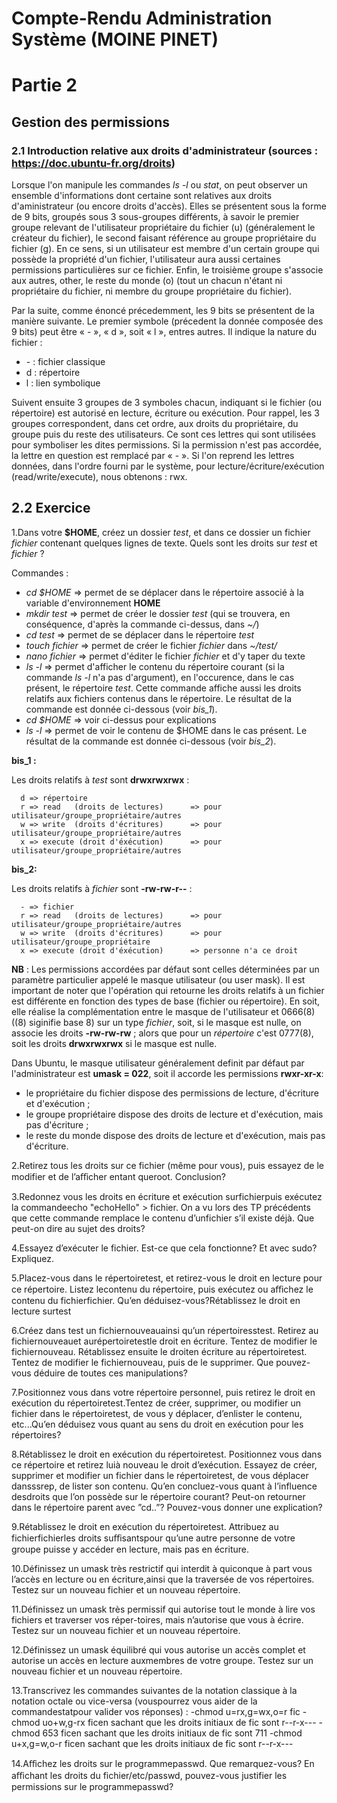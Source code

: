 # Compte-Rendu Administration Système (MOINE PINET)
# Partie 2
## Gestion des permissions

### 2.1 Introduction relative aux droits d'administrateur (sources : https://doc.ubuntu-fr.org/droits)

Lorsque l'on manipule les commandes *ls -l* ou *stat*, on peut observer un ensemble d'informations dont certaine sont relatives aux droits d'aministrateur (ou encore droits d'accès). Elles se présentent sous la forme de 9 bits, groupés sous 3 sous-groupes différents, à savoir le premier groupe relevant de l'utilisateur propriétaire du fichier (u) (généralement le créateur du fichier), le second faisant référence au groupe propriétaire du fichier (g). En ce sens, si un utilisateur est membre d'un certain groupe qui possède la propriété d'un fichier, l'utilisateur aura aussi certaines permissions particulières sur ce fichier. Enfin, le troisième groupe s'associe aux autres, other, le reste du monde (o) (tout un chacun n'étant ni propriétaire du fichier, ni membre du groupe propriétaire du fichier).

Par la suite, comme énoncé précedemment, les 9 bits se présentent de la manière suivante. Le premier symbole (précedent la donnée composée des 9 bits) peut être « - », « d », soit « l », entres autres. Il indique la nature du fichier :

* \- : fichier classique
* d : répertoire
* l : lien symbolique

Suivent ensuite 3 groupes de 3 symboles chacun, indiquant si le fichier (ou répertoire) est autorisé en lecture, écriture ou exécution. 
Pour rappel, les 3 groupes correspondent, dans cet ordre, aux droits du propriétaire, du groupe puis du reste des utilisateurs. 
Ce sont ces lettres qui sont utilisées pour symboliser les dites permissions. Si la permission n'est pas accordée, la lettre en question est remplacé par « - ». Si l'on reprend les lettres données, dans l'ordre fourni par le système, pour lecture/écriture/exécution (read/write/execute), nous obtenons : rwx.

## 2.2 Exercice

1.Dans votre **$HOME**, créez un dossier *test*, et dans ce dossier un fichier *fichier* contenant quelques lignes de texte. Quels sont les droits sur *test* et *fichier* ?

Commandes :

* *cd $HOME* => permet de se déplacer dans le répertoire associé à la variable d'environnement **HOME**
* *mkdir test* => permet de créer le dossier *test* (qui se trouvera, en conséquence, d'après la commande ci-dessus, dans *~/*)
* *cd test* => permet de se déplacer dans le répertoire *test*
* *touch fichier* => permet de créer le fichier *fichier* dans *~/test/*
* *nano fichier* => permet d'éditer le fichier *fichier* et d'y taper du texte
* *ls -l* => permet d'afficher le contenu du répertoire courant (si la commande *ls -l* n'a pas d'argument), en l'occurence, dans le cas présent, le répertoire *test*. Cette commande affiche aussi les droits relatifs aux fichiers contenus dans le répertoire. Le résultat de la commande est donnée ci-dessous (voir *bis_1*).
* *cd $HOME* => voir ci-dessus pour explications
* *ls -l* => permet de voir le contenu de $HOME dans le cas présent. Le résultat de la commande est donnée ci-dessous (voir *bis_2*).

**bis_1 :**

Les droits relatifs à *test* sont **drwxrwxrwx** :

      d => répertoire 
      r => read   (droits de lectures)      => pour utilisateur/groupe_propriétaire/autres
      w => write  (droits d'écritures)      => pour utilisateur/groupe_propriétaire/autres
      x => execute (droit d'éxécution)      => pour utilisateur/groupe_propriétaire/autres

**bis_2:**

Les droits relatifs à *fichier* sont **-rw-rw-r--** :

      - => fichier 
      r => read   (droits de lectures)      => pour utilisateur/groupe_propriétaire/autres
      w => write  (droits d'écritures)      => pour utilisateur/groupe_propriétaire
      x => execute (droit d'éxécution)      => personne n'a ce droit

**NB** : Les permissions accordées par défaut sont celles déterminées par un paramètre particulier appelé le masque utilisateur (ou user mask). Il est important de noter que l'opération qui retourne les droits relatifs à un fichier est différente en fonction des types de base (fichier ou répertoire). En soit, elle réalise la complémentation entre le masque de l'utilisateur et 0666(8) ((8) siginifie base 8) sur un type *fichier*, soit, si le masque est nulle, on associe les droits **-rw-rw-rw** ; alors que pour un *répertoire* c'est 0777(8), soit les droits **drwxrwxrwx** si le masque est nulle.

Dans Ubuntu, le masque utilisateur généralement definit par défaut par l'administrateur est **umask = 022**, soit il accorde les permissions **rwxr-xr-x**:

* le propriétaire du fichier dispose des permissions de lecture, d'écriture et d'exécution ;
* le groupe propriétaire dispose des droits de lecture et d'exécution, mais pas d'écriture ;
* le reste du monde dispose des droits de lecture et d'exécution, mais pas d'écriture.

2.Retirez tous les droits sur ce fichier (même pour vous), puis essayez de le modifier et de l’aﬀicher entant queroot. Conclusion?

3.Redonnez vous les droits en écriture et exécution surfichierpuis exécutez la commandeecho "echoHello" > fichier. On a vu lors des TP précédents que cette commande remplace le contenu d’unfichier s’il existe déjà. Que peut-on dire au sujet des droits?

4.Essayez d’exécuter le fichier. Est-ce que cela fonctionne? Et avec sudo? Expliquez.

5.Placez-vous dans le répertoiretest, et retirez-vous le droit en lecture pour ce répertoire. Listez lecontenu du répertoire, puis exécutez ou aﬀichez le contenu du fichierfichier. Qu’en déduisez-vous?Rétablissez le droit en lecture surtest

6.Créez dans test un fichiernouveauainsi qu’un répertoiresstest. Retirez au fichiernouveauet aurépertoiretestle droit en écriture. Tentez de modifier le fichiernouveau. Rétablissez ensuite le droiten écriture au répertoiretest. Tentez de modifier le fichiernouveau, puis de le supprimer. Que pouvez-vous déduire de toutes ces manipulations?

7.Positionnez vous dans votre répertoire personnel, puis retirez le droit en exécution du répertoiretest.Tentez de créer, supprimer, ou modifier un fichier dans le répertoiretest, de vous y déplacer, d’enlister le contenu, etc...Qu’en déduisez vous quant au sens du droit en exécution pour les répertoires?

8.Rétablissez le droit en exécution du répertoiretest. Positionnez vous dans ce répertoire et retirez luià nouveau le droit d’exécution. Essayez de créer, supprimer et modifier un fichier dans le répertoiretest, de vous déplacer dansssrep, de lister son contenu. Qu’en concluez-vous quant à l’influence desdroits que l’on possède sur le répertoire courant? Peut-on retourner dans le répertoire parent avec ”cd..”? Pouvez-vous donner une explication?

9.Rétablissez le droit en exécution du répertoiretest. Attribuez au fichierfichierles droits suﬀisantspour qu’une autre personne de votre groupe puisse y accéder en lecture, mais pas en écriture.

10.Définissez un umask très restrictif qui interdit à quiconque à part vous l’accès en lecture ou en écriture,ainsi que la traversée de vos répertoires. Testez sur un nouveau fichier et un nouveau répertoire.

11.Définissez un umask très permissif qui autorise tout le monde à lire vos fichiers et traverser vos réper-toires, mais n’autorise que vous à écrire. Testez sur un nouveau fichier et un nouveau répertoire.

12.Définissez un umask équilibré qui vous autorise un accès complet et autorise un accès en lecture auxmembres de votre groupe. Testez sur un nouveau fichier et un nouveau répertoire.

13.Transcrivez les commandes suivantes de la notation classique à la notation octale ou vice-versa (vouspourrez vous aider de la commandestatpour valider vos réponses) :
-chmod u=rx,g=wx,o=r fic
-chmod uo+w,g-rx ficen sachant que les droits initiaux de fic sont r--r-x---
-chmod 653 ficen sachant que les droits initiaux de fic sont 711
-chmod u+x,g=w,o-r ficen sachant que les droits initiaux de fic sont r--r-x---

14.Aﬀichez les droits sur le programmepasswd. Que remarquez-vous? En aﬀichant les droits du fichier/etc/passwd, pouvez-vous justifier les permissions sur le programmepasswd?
